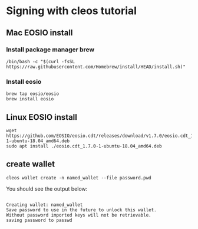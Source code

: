 # Signing with cleos tutorial


## Mac EOSIO install

### Install package manager brew

```
/bin/bash -c "$(curl -fsSL https://raw.githubusercontent.com/Homebrew/install/HEAD/install.sh)"

```
### Install eosio
```
brew tap eosio/eosio
brew install eosio

```


## Linux EOSIO install
```
wget https://github.com/EOSIO/eosio.cdt/releases/download/v1.7.0/eosio.cdt_1.7.0-1-ubuntu-18.04_amd64.deb
sudo apt install ./eosio.cdt_1.7.0-1-ubuntu-18.04_amd64.deb
```

## create wallet
```
cleos wallet create -n named_wallet --file password.pwd

```
You should see the output below: 

```console

Creating wallet: named_wallet
Save password to use in the future to unlock this wallet.
Without password imported keys will not be retrievable.
saving password to passwd

```